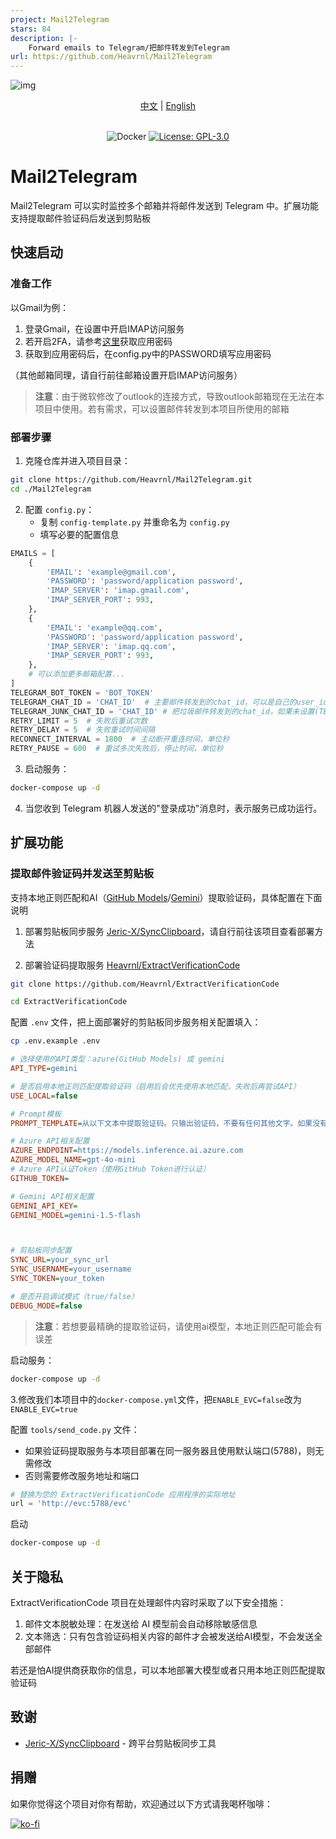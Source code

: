 ```yaml
---
project: Mail2Telegram
stars: 84
description: |-
    Forward emails to Telegram/把邮件转发到Telegram
url: https://github.com/Heavrnl/Mail2Telegram
---
```


![img](./logo/logo-title.png)

<div align="center">
  <a href="./README.md">中文</a> |
  <a href="./readme/README_EN.md">English</a>
</div>
<br>


<div align="center">

![Docker](https://img.shields.io/badge/-Docker-2496ED?style=flat-square&logo=docker&logoColor=white) [![License: GPL-3.0](https://img.shields.io/badge/License-GPL%203.0-4CAF50?style=flat-square)](https://github.com/Heavrnl/mail2telegram/blob/master/LICENSE) 




</div>

# Mail2Telegram

Mail2Telegram 可以实时监控多个邮箱并将邮件发送到 Telegram 中。扩展功能支持提取邮件验证码后发送到剪贴板

## 快速启动

### 准备工作

以Gmail为例：
1. 登录Gmail，在设置中开启IMAP访问服务
2. 若开启2FA，请参考[这里](https://support.google.com/mail/answer/185833?hl=zh-Hans)获取应用密码
3. 获取到应用密码后，在config.py中的PASSWORD填写应用密码

（其他邮箱同理，请自行前往邮箱设置开启IMAP访问服务）
>**注意**：由于微软修改了outlook的连接方式，导致outlook邮箱现在无法在本项目中使用。若有需求，可以设置邮件转发到本项目所使用的邮箱


### 部署步骤

1. 克隆仓库并进入项目目录：

```bash
git clone https://github.com/Heavrnl/Mail2Telegram.git
cd ./Mail2Telegram
```

2. 配置 `config.py`：
   - 复制 `config-template.py` 并重命名为 `config.py`
   - 填写必要的配置信息

```python
EMAILS = [
    {
        'EMAIL': 'example@gmail.com',
        'PASSWORD': 'password/application password',
        'IMAP_SERVER': 'imap.gmail.com',
        'IMAP_SERVER_PORT': 993,
    },
    {
        'EMAIL': 'example@qq.com',
        'PASSWORD': 'password/application password',
        'IMAP_SERVER': 'imap.qq.com',
        'IMAP_SERVER_PORT': 993,
    },
    # 可以添加更多邮箱配置... 
]
TELEGRAM_BOT_TOKEN = 'BOT_TOKEN'
TELEGRAM_CHAT_ID = 'CHAT_ID'  # 主要邮件转发到的chat_id，可以是自己的user_id
TELEGRAM_JUNK_CHAT_ID = 'CHAT_ID' # 把垃圾邮件转发到的chat_id，如果未设置(TELEGRAM_JUNK_CHAT_ID='')，则跳过垃圾邮件转发
RETRY_LIMIT = 5  # 失败后重试次数
RETRY_DELAY = 5  # 失败重试时间间隔 
RECONNECT_INTERVAL = 1800  # 主动断开重连时间，单位秒 
RETRY_PAUSE = 600  # 重试多次失败后，停止时间，单位秒 
```

3. 启动服务：

```bash
docker-compose up -d
```

4. 当您收到 Telegram 机器人发送的"登录成功"消息时，表示服务已成功运行。

## 扩展功能

### 提取邮件验证码并发送至剪贴板
支持本地正则匹配和AI（[GitHub Models](https://docs.github.com/zh/github-models/prototyping-with-ai-models)/[Gemini](https://aistudio.google.com/apikey)）提取验证码，具体配置在下面说明

1. 部署剪贴板同步服务 [Jeric-X/SyncClipboard](https://github.com/Jeric-X/SyncClipboard)，请自行前往该项目查看部署方法

2. 部署验证码提取服务 [Heavrnl/ExtractVerificationCode](https://github.com/Heavrnl/ExtractVerificationCode)

```bash
git clone https://github.com/Heavrnl/ExtractVerificationCode
```
```bash
cd ExtractVerificationCode
```

配置 `.env` 文件，把上面部署好的剪贴板同步服务相关配置填入：
```bash
cp .env.example .env
```
```ini
# 选择使用的API类型：azure(GitHub Models) 或 gemini
API_TYPE=gemini

# 是否启用本地正则匹配提取验证码（启用后会优先使用本地匹配，失败后再尝试API）
USE_LOCAL=false

# Prompt模板
PROMPT_TEMPLATE=从以下文本中提取验证码。只输出验证码，不要有任何其他文字。如果没有验证码，只输出'None'。\n\n文本：{input_text}\n\n验证码：

# Azure API相关配置
AZURE_ENDPOINT=https://models.inference.ai.azure.com
AZURE_MODEL_NAME=gpt-4o-mini
# Azure API认证Token（使用GitHub Token进行认证）
GITHUB_TOKEN=

# Gemini API相关配置
GEMINI_API_KEY=
GEMINI_MODEL=gemini-1.5-flash



# 剪贴板同步配置
SYNC_URL=your_sync_url
SYNC_USERNAME=your_username
SYNC_TOKEN=your_token

# 是否开启调试模式（true/false）
DEBUG_MODE=false
```


> **注意**：若想要最精确的提取验证码，请使用ai模型，本地正则匹配可能会有误差

启动服务：
```bash
docker-compose up -d
```

3.修改我们本项目中的`docker-compose.yml`文件，把`ENABLE_EVC=false`改为`ENABLE_EVC=true`


配置 `tools/send_code.py` 文件：
- 如果验证码提取服务与本项目部署在同一服务器且使用默认端口(5788)，则无需修改
- 否则需要修改服务地址和端口

```python
# 替换为您的 ExtractVerificationCode 应用程序的实际地址
url = 'http://evc:5788/evc'
```

启动
```bash
docker-compose up -d
```

## 关于隐私

ExtractVerificationCode 项目在处理邮件内容时采取了以下安全措施：

1. 邮件文本脱敏处理：在发送给 AI 模型前会自动移除敏感信息
2. 文本筛选：只有包含验证码相关内容的邮件才会被发送给AI模型，不会发送全部邮件

若还是怕AI提供商获取你的信息，可以本地部署大模型或者只用本地正则匹配提取验证码



## 致谢

- [Jeric-X/SyncClipboard](https://github.com/Jeric-X/SyncClipboard) - 跨平台剪贴板同步工具


## 捐赠

如果你觉得这个项目对你有帮助，欢迎通过以下方式请我喝杯咖啡：

[![ko-fi](https://ko-fi.com/img/githubbutton_sm.svg)](https://ko-fi.com/0heavrnl)


